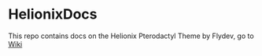 # HelionixDocs
This repo contains docs on the Helionix Pterodactyl Theme by Flydev, go to [Wiki](https://github.com/Nekoplii/HelionixDocs/wiki)
